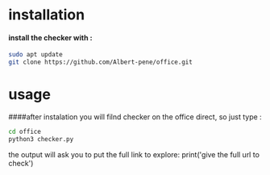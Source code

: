 


# installation
#### install the checker with :
```bash
sudo apt update
git clone https://github.com/Albert-pene/office.git
```
# usage
 ####after instalation you will filnd checker on the office direct, so just type :
 
 ```bash
cd office
python3 checker.py
```
the output will ask you to put the full link to explore:
print('give the full url to check')


